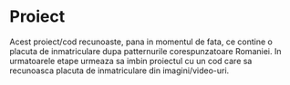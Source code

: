 # Proiect
Acest proiect/cod recunoaste, pana in momentul de fata, ce contine o placuta de inmatriculare dupa patternurile corespunzatoare Romaniei.
In urmatoarele etape urmeaza sa imbin proiectul cu un cod care sa recunoasca placuta de inmatriculare din imagini/video-uri.
